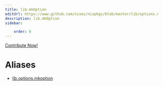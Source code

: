 ```yaml
---
title: lib.mkOption
editUrl: https://www.github.com/nixos/nixpkgs/blob/master/lib/options.nix#L79C5
description: lib.mkOption
sidebar:

    order: 8
---
```


<a href="https://www.github.com/nixos/nixpkgs/blob/master/lib/options.nix#L79C5">Contribute Now!</a>


# Aliases

- [lib.options.mkoption](/nix-doc-comments/reference/lib/options/lib-options-mkoption)


